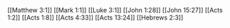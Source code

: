 [[Matthew 3:1]]
[[Mark 1:1]]
[[Luke 3:1]]
[[John 1:28]]
[[John 15:27]]
[[Acts 1:2]]
[[Acts 1:8]]
[[Acts 4:33]]
[[Acts 13:24]]
[[Hebrews 2:3]]
